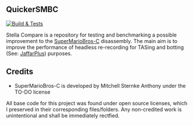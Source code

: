 QuickerSMBC
---------------

[![Build & Tests](https://github.com/SergioMartin86/quickerSMBC/actions/workflows/make.yml/badge.svg)](https://github.com/SergioMartin86/quickerSMBC/actions/workflows/make.yml)


Stella Compare is a repository for testing and benchmarking a possible improvement to the [SuperMarioBros-C](https://github.com/MitchellSternke/SuperMarioBros-C) disassembly. The main aim is to improve the performance of headless re-recording for TASing and botting (See: [JaffarPlus](https://github.com/SergioMartin86/jaffarPlus)) purposes. 
  
Credits
---------

- SuperMarioBros-C is developed by Mitchell Sternke Anthony under the TO-DO license

All base code for this project was found under open source licenses, which I preserved in their corresponding files/folders. Any non-credited work is unintentional and shall be immediately rectfied.

